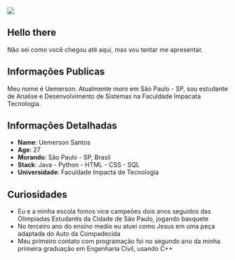 <div>
    <a target='_blank' href="https://www.linkedin.com/in/uemerson-santos/">
        <img src="https://img.shields.io/badge/LinkedIn-0077B5?style=for-the-badge&logo=linkedin&logoColor=white">
    </a>
</div>

## Hello there

Não sei como você chegou até aqui, mas vou tentar me apresentar.

## Informações Publicas

Meu nome é Uemerson. Atualmente moro em São Paulo - SP, sou estudante de Analise e Desenvolvimento de Sistemas na Faculdade Impacata Tecnologia.

## Informações Detalhadas

* **Name**: Uemerson Santos
* **Age**: 27
* **Morando**: São Paulo - SP, Brasil
* **Stack**: Java - Python - HTML - CSS - SQL 
* **Universidade**: Faculdade Impacta de Tecnologia

## Curiosidades

* Eu e a minha escola fomos vice campeões dois anos seguidos das Olimpiadas Estudantis da Cidade de São Paulo, jogando basquete
* No terceiro ano do ensino medio eu atuei como Jesus em uma peça adaptada do Auto da Compadecida
* Meu primeiro contato com programação foi no segundo ano da minha primeira graduação em Engenharia Civil, usando C++
